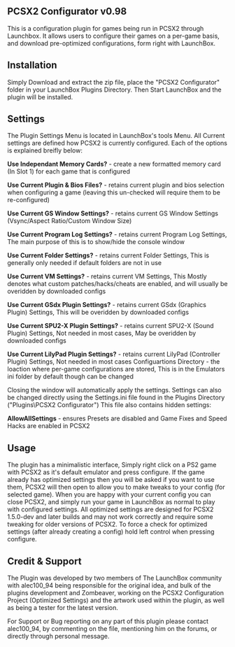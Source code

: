 PCSX2 Configurator v0.98
-------------------------------------------------------------------------------
This is a configuration plugin for games being run in PCSX2 through Launchbox. 
It allows users to configure their games on a per-game basis, and download pre-optimized configurations, form right with LaunchBox.

Installation
-------------------------------------------------------------------------------
Simply Download and extract the zip file, place the "PCSX2 Configurator" folder in your LaunchBox Plugins Directory. Then Start LaunchBox and the plugin will be installed.

Settings
-------------------------------------------------------------------------------
The Plugin Settings Menu is located in LaunchBox's tools Menu. All Current settings are defined how PCSX2 is currently configured.
Each of the options is explained breifly below:

**Use Independant Memory Cards?** - create a new formatted memory card (In Slot 1) for each game that is configured

**Use Current Plugin & Bios Files?** - retains current plugin and bios selection when configuring a game (leaving this un-checked will require them to be re-configured)

**Use Current GS Window Settings?** - retains current GS Window Settings (Vsync/Aspect Ratio/Custom Window Size)

**Use Current Program Log Settings?** - retains current Program Log Settings, The main purpose of this is to show/hide the console window

**Use Current Folder Settings?** - retains current Folder Settings, This is generally only needed if default folders are not in use

**Use Current VM Settings?** - retains current VM Settings, This Mostly denotes what custom patches/hacks/cheats are enabled, and will usually be overidden by downloaded configs

**Use Current GSdx Plugin Settings?**	- retains current GSdx (Graphics Plugin) Settings, This will be overidden by downloaded configs

**Use Current SPU2-X Plugin Settings?** -	retains current SPU2-X (Sound Plugin) Settings, Not needed in most cases, May be overidden by downloaded configs

**Use Current LilyPad Plugin Settings?** - retains current LilyPad (Controller Plugin) Settings, Not needed in most cases
Configuartions Directory - the loaction where per-game configurations are stored, This is in the Emulators ini folder by default though can be changed

Closing the window will automatically apply the settings. Settings can also be changed directly using the Settings.ini file found in the Plugins Directory ("Plugins\PCSX2 Configurator")
This file also contains hidden settings:

**AllowAllSettings** - ensures Presets are disabled and Game Fixes and Speed Hacks are enabled in PCSX2

Usage
-------------------------------------------------------------------------------
The plugin has a minimalistic interface, Simply right click on a PS2 game with PCSX2 as it's default emulator and press configure.
If the game already has optimized settings then you will be asked if you want to use them, PCSX2 will then open to allow you to make tweaks to your config (for selected game).
When you are happy with your current config you can close PCSX2, and simply run your game in LaunchBox as normal to play with configured settings.
All optimized settings are designed for PCSX2 1.5.0-dev and later builds and may not work correctly and require some tweaking for older versions of PCSX2.
To force a check for optimized settings (after already creating a config) hold left control when pressing configure.

Credit & Support
-------------------------------------------------------------------------------
The Plugin was developed by two members of The LaunchBox community with alec100_94 being responsible for the original idea, and bulk of the plugins development and Zombeaver, working on the PCSX2 Configuration Project (Optimized Settings) and the artwork used within the plugin, as well as being a tester for the latest version.

For Support or Bug reporting on any part of this plugin please contact alec100_94, by commenting on the file, mentioning him on the forums, or directly through personal message.
